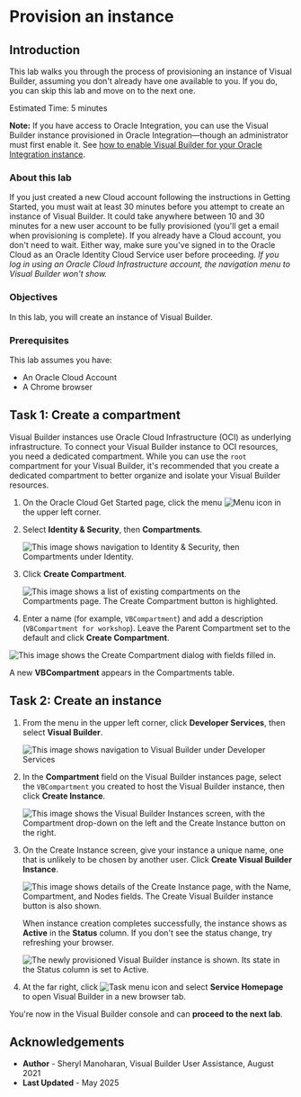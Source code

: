 # Provision an instance

## Introduction

This lab walks you through the process of provisioning an instance of Visual Builder, assuming you don't already have one available to you.  If you do, you can skip this lab and move on to the next one.

Estimated Time:  5 minutes

  **Note:** If you have access to Oracle Integration, you can use the Visual Builder instance provisioned in Oracle Integration—though an administrator must first enable it. See [how to enable Visual Builder for your Oracle Integration instance](https://docs.oracle.com/pls/topic/lookup?ctx=en/cloud/paas/application-integration&id=ABCAG-GUID-592A60FD-C6B7-4E65-8AC5-05253EF2A026).

### About this lab

If you just created a new Cloud account following the instructions in Getting Started, you must wait at least 30 minutes before you attempt to create an instance of Visual Builder. It could take anywhere between 10 and 30 minutes for a new user account to be fully provisioned (you'll get a email when provisioning is complete). If you already have a Cloud account, you don't need to wait. Either way, make sure you've signed in to the Oracle Cloud as an Oracle Identity Cloud Service user before proceeding. *If you log in using an Oracle Cloud Infrastructure account, the navigation menu to Visual Builder won't show.*

### Objectives

In this lab, you will create an instance of Visual Builder.

### Prerequisites

This lab assumes you have:

* An Oracle Cloud Account
* A Chrome browser

## Task 1: Create a compartment

Visual Builder instances use Oracle Cloud Infrastructure (OCI) as underlying infrastructure. To connect your Visual Builder instance to OCI resources, you need a dedicated compartment. While you can use the `root` compartment for your Visual Builder, it's recommended that you create a dedicated compartment to better organize and isolate your Visual Builder resources.

1. On the Oracle Cloud Get Started page, click the menu ![Menu icon](images/hamburger.png) in the upper left corner.

2. Select **Identity & Security**, then **Compartments**.

    ![This image shows navigation to Identity & Security, then Compartments under Identity.](https://oracle-livelabs.github.io/common/images/console/id-compartment.png "")

3. Click **Create Compartment**.

   ![This image shows a list of existing compartments on the Compartments page. The Create Compartment button is highlighted.](./images/oci-compartments-create.png "")

4. Enter a name (for example, `VBCompartment`) and add a description (`VBCompartment for workshop`). Leave the Parent Compartment set to the default and click **Create Compartment**.

  ![This image shows the Create Compartment dialog with fields filled in.](./images/oci-compartments-create-details.png "")

   A new **VBCompartment** appears in the Compartments table.


## Task 2: Create an instance

1. From the menu in the upper left corner, click **Developer Services**, then select **Visual Builder**.

    ![This image shows navigation to Visual Builder under Developer Services](images/platform.png "")

2. In the **Compartment** field on the Visual Builder instances page, select the `VBCompartment` you created to host the Visual Builder instance, then click **Create Instance**.

    ![This image shows the Visual Builder Instances screen, with the Compartment drop-down on the left and the Create Instance button on the right.](images/create-instance.png "")

3. On the Create Instance screen, give your instance a unique name, one that is unlikely to be chosen by another user.  Click **Create Visual Builder Instance**.

    ![This image shows details of the Create Instance page, with the Name, Compartment, and Nodes fields. The Create Visual Builder instance button is also shown.](images/detail.png "")

   When instance creation completes successfully, the instance shows as **Active** in the **Status** column. If you don't see the status change, try refreshing your browser.

    ![The newly provisioned Visual Builder instance is shown. Its state in the Status column is set to Active.](images/vb-instance-created.png " ")

4. At the far right, click ![Task menu icon](images/task_menu.png) and select **Service Homepage** to open Visual Builder in a new browser tab.

  You're now in the Visual Builder console and can **proceed to the next lab**.

## Acknowledgements

* **Author** - Sheryl Manoharan, Visual Builder User Assistance, August 2021
* **Last Updated** - May 2025
